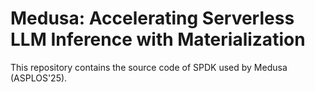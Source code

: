 # Medusa: Accelerating Serverless LLM Inference with Materialization

This repository contains the source code of SPDK used by Medusa (ASPLOS'25).